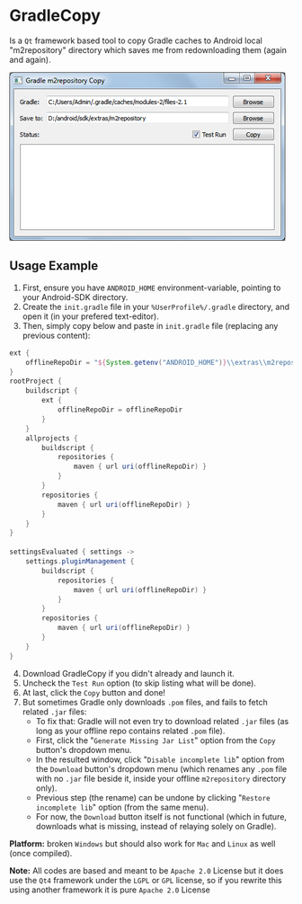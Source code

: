 # GradleCopy
Is a `Qt` framework based tool to copy Gradle caches to Android local "m2repository" directory which saves me from redownloading them (again and again).

![Preview](todo/preview.png?raw=true "Windows preview")

## Usage Example
1. First, ensure you have `ANDROID_HOME` environment-variable, pointing to your Android-SDK directory.
2. Create the `init.gradle` file in your `%UserProfile%/.gradle` directory, and open it (in your prefered text-editor).
3. Then, simply copy below and paste in `init.gradle` file (replacing any previous content):

```groovy
ext {
    offlineRepoDir = "${System.getenv("ANDROID_HOME")}\\extras\\m2repository"
}
rootProject {
    buildscript {
        ext {
            offlineRepoDir = offlineRepoDir
        }
    }
    allprojects {
        buildscript {
            repositories {
                maven { url uri(offlineRepoDir) }
            }
        }
        repositories {
            maven { url uri(offlineRepoDir) }
        }
    }
}

settingsEvaluated { settings ->
    settings.pluginManagement {
        buildscript {
            repositories {
                maven { url uri(offlineRepoDir) }
            }
        }
        repositories {
            maven { url uri(offlineRepoDir) }
        }
    }
}

```
4. Download GradleCopy if you didn't already and launch it.
5. Uncheck the `Test Run` option (to skip listing what will be done).
6. At last, click the `Copy` button and done!
7. But sometimes Gradle only downloads `.pom` files, and fails to fetch related `.jar` files:
    - To fix that: Gradle will not even try to download related `.jar` files
      (as long as your offline repo contains related `.pom` file).
    - First, click the "`Generate Missing Jar List`" option from the `Copy` button's dropdown menu.
    - In the resulted window, click "`Disable incomplete lib`" option from the `Download` button's dropdown menu
      (which renames any `.pom` file with no `.jar` file beside it, inside your offline `m2repository` directory only).
    - Previous step (the rename) can be undone by clicking "`Restore incomplete lib`" option (from the same menu).
    - For now, the `Download` button itself is not functional
      (which in future, downloads what is missing, instead of relaying solely on Gradle).

**Platform:** broken `Windows` but should also work for `Mac` and `Linux` as well (once compiled).

**Note:**
All codes are based and meant to be `Apache 2.0` License but it does use the `Qt4` framework under the `LGPL` or `GPL` license, so if you rewrite this using another framework it is pure `Apache 2.0` License
